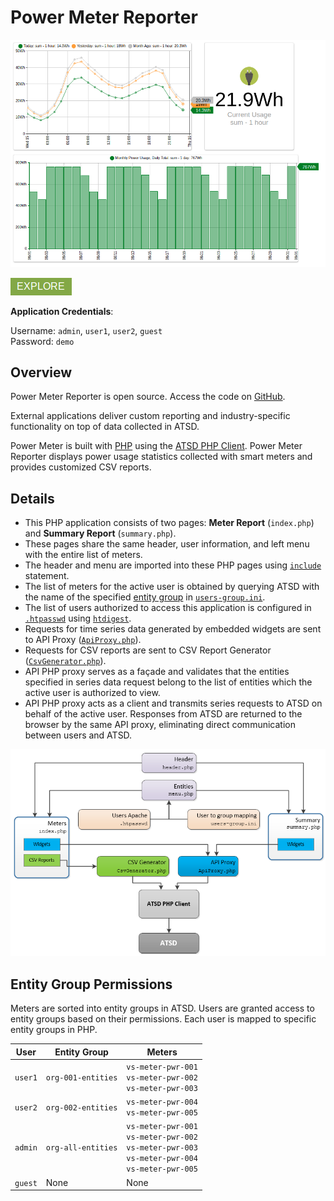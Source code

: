 # Power Meter Reporter

![](../../images/power-meter-application.png)

[![](./images/explore.png)](https://apps.axibase.com/meters/)

**Application Credentials**:

Username: `admin`, `user1`, `user2`, `guest`<br>
Password: `demo`

## Overview

Power Meter Reporter is open source. Access the code on [GitHub](https://github.com/axibase/atsd-api-php/blob/master/Meters.md).

External applications deliver custom reporting and industry-specific functionality on top of data collected in ATSD.

Power Meter is built with [PHP](http://php.net/) using the [ATSD PHP Client](https://github.com/axibase/atsd-api-php/blob/master/README.md). Power Meter Reporter displays power usage statistics collected with smart meters and provides customized CSV reports.

## Details

* This PHP application consists of two pages: **Meter Report** (`index.php`) and **Summary Report** (`summary.php`).
* These pages share the same header, user information, and left menu with the entire list of meters.
* The header and menu are imported into these PHP pages using [`include`](http://php.net/manual/en/function.include.php) statement.
* The list of meters for the active user is obtained by querying ATSD with the name of the specified [entity group](../../configuration/entity_groups.md) in [`users-group.ini`](https://github.com/axibase/atsd-api-php/blob/master/meters/users-group.ini).
* The list of users authorized to access this application is configured in [`.htpasswd`](https://httpd.apache.org/docs/2.4/programs/htpasswd.html) using [`htdigest`](https://httpd.apache.org/docs/2.4/programs/htdigest.html).
* Requests for time series data generated by embedded widgets are sent to API Proxy ([`ApiProxy.php`](https://github.com/axibase/atsd-api-php/blob/master/meters/ApiProxy.php)).
* Requests for CSV reports are sent to CSV Report Generator ([`CsvGenerator.php`](https://github.com/axibase/atsd-api-php/blob/master/meters/CsvGenerator.php)).
* API PHP proxy serves as a façade and validates that the entities specified in series data request belong to the list of entities which the active user is authorized to view.
* API PHP proxy acts as a client and transmits series requests to ATSD on behalf of the active user. Responses from ATSD are returned to the browser by the same API proxy, eliminating direct communication between users and ATSD.

![](./images/php_application_diagram.png)

## Entity Group Permissions

Meters are sorted into entity groups in ATSD. Users are granted access to entity groups based on their permissions. Each user is mapped to specific entity groups in PHP.

User | Entity Group | Meters |
| --- | --- | --- |
`user1`|  `org-001-entities`  |  `vs-meter-pwr-001`<br>`vs-meter-pwr-002`<br>`vs-meter-pwr-003`|
`user2`|  `org-002-entities`  |  `vs-meter-pwr-004`<br>`vs-meter-pwr-005`  |
`admin`|  `org-all-entities`  |  `vs-meter-pwr-001`<br>`vs-meter-pwr-002`<br>  `vs-meter-pwr-003`<br>`vs-meter-pwr-004`<br>`vs-meter-pwr-005`|
`guest` | None | None